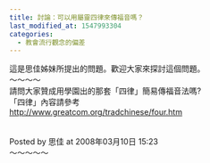 ```yaml
---
title: 討論：可以用屬靈四律來傳福音嗎？
last_modified_at: 1547993304
categories:
  - 教會流行觀念的偏差
---
```


這是思佳姊妹所提出的問題。歡迎大家來探討這個問題。<br><!--more-->～～～～<br>請問大家贊成用學園出的那套「四律」簡易傳福音法嗎?<br>「四律」內容請參考<br>http://www.greatcom.org/tradchinese/four.htm<br><br><br>Posted by 思佳 at 2008年03月10日 15:23 <br>～～～～～<br>
